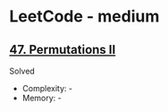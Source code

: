 # LeetCode - medium

## [47. Permutations II](https://leetcode.com/problems/permutations-ii)

Solved

* Complexity: -
* Memory: -
